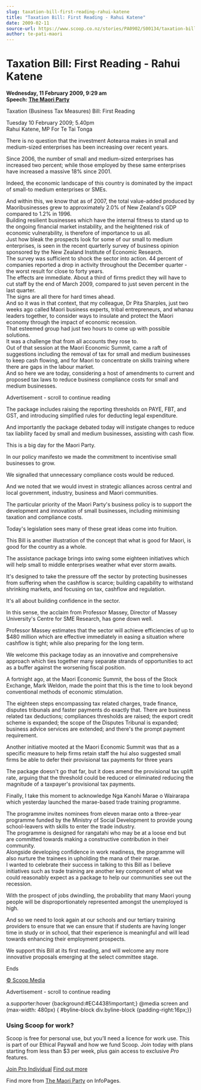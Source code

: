 ```yaml
---
slug: taxation-bill-first-reading-rahui-katene
title: "Taxation Bill: First Reading - Rahui Katene"
date: 2009-02-11
source-url: https://www.scoop.co.nz/stories/PA0902/S00134/taxation-bill-first-reading-rahui-katene.htm
author: te-pati-maori
---
```

Taxation Bill: First Reading - Rahui Katene
===========================================

**Wednesday, 11 February 2009, 9:29 am**  
**Speech: [The Maori Party](https://info.scoop.co.nz/The_Maori_Party)**

Taxation (Business Tax Measures) Bill: First Reading

Tuesday 10 February 2009; 5.40pm  
Rahui Katene, MP For Te Tai Tonga

There is no question that the investment Aotearoa makes in small and medium-sized enterprises has been increasing over recent years.

Since 2006, the number of small and medium-sized enterprises has increased two percent; while those employed by these same enterprises have increased a massive 18% since 2001.

Indeed, the economic landscape of this country is dominated by the impact of small-to medium enterprises or SMEs.

And within this, we know that as of 2007, the total value-added produced by Maoribusinesses grew to approximately 2.0% of New Zealand's GDP compared to 1.2% in 1996.  
Building resilient businesses which have the internal fitness to stand up to the ongoing financial market instability, and the heightened risk of economic vulnerability, is therefore of importance to us all.  
Just how bleak the prospects look for some of our small to medium enterprises, is seen in the recent quarterly survey of business opinion sponsored by the New Zealand Institute of Economic Research.  
The survey was sufficient to shock the sector into action. 44 percent of companies reported a drop in activity throughout the December quarter - the worst result for close to forty years.  
The effects are immediate. About a third of firms predict they will have to cut staff by the end of March 2009, compared to just seven percent in the last quarter.  
The signs are all there for hard times ahead.  
And so it was in that context, that my colleague, Dr Pita Sharples, just two weeks ago called Maori business experts, tribal entrepreneurs, and whanau leaders together, to consider ways to insulate and protect the Maori economy through the impact of economic recession.  
That esteemed group had just two hours to come up with possible solutions.  
It was a challenge that from all accounts they rose to.  
Out of that session at the Maori Economic Summit, came a raft of suggestions including the removal of tax for small and medium businesses to keep cash flowing, and for Maori to concentrate on skills training where there are gaps in the labour market.  
And so here we are today, considering a host of amendments to current and proposed tax laws to reduce business compliance costs for small and medium businesses.

Advertisement - scroll to continue reading





The package includes raising the reporting thresholds on PAYE, FBT, and GST, and introducing simplified rules for deducting legal expenditure.

And importantly the package debated today will instigate changes to reduce tax liability faced by small and medium businesses, assisting with cash flow.

This is a big day for the Maori Party.

In our policy manifesto we made the commitment to incentivise small businesses to grow.

We signalled that unnecessary compliance costs would be reduced.

And we noted that we would invest in strategic alliances across central and local government, industry, business and Maori communities.

The particular priority of the Maori Party's business policy is to support the development and innovation of small businesses, including minimising taxation and compliance costs.

Today's legislation sees many of these great ideas come into fruition.

This Bill is another illustration of the concept that what is good for Maori, is good for the country as a whole.

The assistance package brings into swing some eighteen initiatives which will help small to middle enterprises weather what ever storm awaits.

It's designed to take the pressure off the sector by protecting businesses from suffering when the cashflow is scarce; building capability to withstand shrinking markets, and focusing on tax, cashflow and regulation.

It's all about building confidence in the sector.

In this sense, the acclaim from Professor Massey, Director of Massey University's Centre for SME Research, has gone down well.

Professor Massey estimates that the sector will achieve efficiencies of up to $480 million which are effective immediately in easing a situation where cashflow is tight; while also preparing for the long term.

We welcome this package today as an innovative and comprehensive approach which ties together many separate strands of opportunities to act as a buffer against the worsening fiscal position.

A fortnight ago, at the Maori Economic Summit, the boss of the Stock Exchange, Mark Weldon, made the point that this is the time to look beyond conventional methods of economic stimulation.

The eighteen steps encompassing tax related charges, trade finance, disputes tribunals and faster payments do exactly that. There are business related tax deductions; compliances thresholds are raised; the export credit scheme is expanded; the scope of the Disputes Tribunal is expanded; business advice services are extended; and there's the prompt payment requirement.

Another initiative mooted at the Maori Economic Summit was that as a specific measure to help firms retain staff the hui also suggested small firms be able to defer their provisional tax payments for three years

The package doesn't go that far, but it does amend the provisional tax uplift rate, arguing that the threshold could be reduced or eliminated reducing the magnitude of a taxpayer's provisional tax payments.

Finally, I take this moment to acknowledge Nga Kanohi Marae o Wairarapa which yesterday launched the marae-based trade training programme.

The programme invites nominees from eleven marae onto a three-year programme funded by the Ministry of Social Development to provide young school-leavers with skills to enter the trade industry.  
The programme is designed for rangatahi who may be at a loose end but are committed towards making a constructive contribution in their community.  
Alongside developing confidence in work readiness, the programme will also nurture the trainees in upholding the mana of their marae.  
I wanted to celebrate their success in talking to this Bill as I believe initiatives such as trade training are another key component of what we could reasonably expect as a package to help our communities see out the recession.

With the prospect of jobs dwindling, the probability that many Maori young people will be disproportionately represented amongst the unemployed is high.

And so we need to look again at our schools and our tertiary training providers to ensure that we can ensure that if students are having longer time in study or in school, that their experience is meaningful and will lead towards enhancing their employment prospects.

We support this Bill at its first reading, and will welcome any more innovative proposals emerging at the select committee stage.

Ends

[© Scoop Media](http://www.scoop.co.nz/about/terms.html)  

Advertisement - scroll to continue reading



a.supporter:hover {background:#EC4438!important;} @media screen and (max-width: 480px) { #byline-block div.byline-block {padding-right:16px;}}

### Using Scoop for work?

Scoop is free for personal use, but you’ll need a licence for work use. This is part of our Ethical Paywall and how we fund Scoop. Join today with plans starting from less than $3 per week, plus gain access to exclusive _Pro_ features.  
  
[Join Pro Individual](https://pro.scoop.co.nz/Individual/?from=ProIn24) [Find out more](https://pro.scoop.co.nz/using-scoop-for-work/?from=ProIn24)

Find more from [The Maori Party](https://info.scoop.co.nz/The_Maori_Party) on InfoPages.
